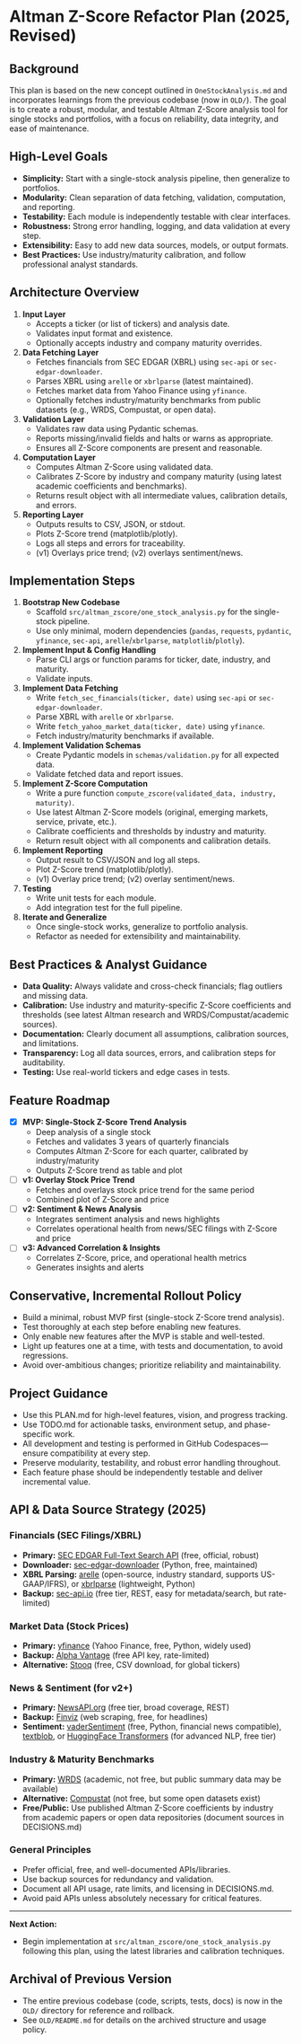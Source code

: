 # Altman Z-Score Refactor Plan (2025, Revised)

## Background
This plan is based on the new concept outlined in `OneStockAnalysis.md` and incorporates learnings from the previous codebase (now in `OLD/`). The goal is to create a robust, modular, and testable Altman Z-Score analysis tool for single stocks and portfolios, with a focus on reliability, data integrity, and ease of maintenance.

## High-Level Goals
- **Simplicity:** Start with a single-stock analysis pipeline, then generalize to portfolios.
- **Modularity:** Clean separation of data fetching, validation, computation, and reporting.
- **Testability:** Each module is independently testable with clear interfaces.
- **Robustness:** Strong error handling, logging, and data validation at every step.
- **Extensibility:** Easy to add new data sources, models, or output formats.
- **Best Practices:** Use industry/maturity calibration, and follow professional analyst standards.

## Architecture Overview
1. **Input Layer**
   - Accepts a ticker (or list of tickers) and analysis date.
   - Validates input format and existence.
   - Optionally accepts industry and company maturity overrides.
2. **Data Fetching Layer**
   - Fetches financials from SEC EDGAR (XBRL) using `sec-api` or `sec-edgar-downloader`.
   - Parses XBRL using `arelle` or `xbrlparse` (latest maintained).
   - Fetches market data from Yahoo Finance using `yfinance`.
   - Optionally fetches industry/maturity benchmarks from public datasets (e.g., WRDS, Compustat, or open data).
3. **Validation Layer**
   - Validates raw data using Pydantic schemas.
   - Reports missing/invalid fields and halts or warns as appropriate.
   - Ensures all Z-Score components are present and reasonable.
4. **Computation Layer**
   - Computes Altman Z-Score using validated data.
   - Calibrates Z-Score by industry and company maturity (using latest academic coefficients and benchmarks).
   - Returns result object with all intermediate values, calibration details, and errors.
5. **Reporting Layer**
   - Outputs results to CSV, JSON, or stdout.
   - Plots Z-Score trend (matplotlib/plotly).
   - Logs all steps and errors for traceability.
   - (v1) Overlays price trend; (v2) overlays sentiment/news.

## Implementation Steps
1. **Bootstrap New Codebase**
   - Scaffold `src/altman_zscore/one_stock_analysis.py` for the single-stock pipeline.
   - Use only minimal, modern dependencies (`pandas`, `requests`, `pydantic`, `yfinance`, `sec-api`, `arelle`/`xbrlparse`, `matplotlib`/`plotly`).
2. **Implement Input & Config Handling**
   - Parse CLI args or function params for ticker, date, industry, and maturity.
   - Validate inputs.
3. **Implement Data Fetching**
   - Write `fetch_sec_financials(ticker, date)` using `sec-api` or `sec-edgar-downloader`.
   - Parse XBRL with `arelle` or `xbrlparse`.
   - Write `fetch_yahoo_market_data(ticker, date)` using `yfinance`.
   - Fetch industry/maturity benchmarks if available.
4. **Implement Validation Schemas**
   - Create Pydantic models in `schemas/validation.py` for all expected data.
   - Validate fetched data and report issues.
5. **Implement Z-Score Computation**
   - Write a pure function `compute_zscore(validated_data, industry, maturity)`.
   - Use latest Altman Z-Score models (original, emerging markets, service, private, etc.).
   - Calibrate coefficients and thresholds by industry and maturity.
   - Return result object with all components and calibration details.
6. **Implement Reporting**
   - Output result to CSV/JSON and log all steps.
   - Plot Z-Score trend (matplotlib/plotly).
   - (v1) Overlay price trend; (v2) overlay sentiment/news.
7. **Testing**
   - Write unit tests for each module.
   - Add integration test for the full pipeline.
8. **Iterate and Generalize**
   - Once single-stock works, generalize to portfolio analysis.
   - Refactor as needed for extensibility and maintainability.

## Best Practices & Analyst Guidance
- **Data Quality:** Always validate and cross-check financials; flag outliers and missing data.
- **Calibration:** Use industry and maturity-specific Z-Score coefficients and thresholds (see latest Altman research and WRDS/Compustat/academic sources).
- **Documentation:** Clearly document all assumptions, calibration sources, and limitations.
- **Transparency:** Log all data sources, errors, and calibration steps for auditability.
- **Testing:** Use real-world tickers and edge cases in tests.

## Feature Roadmap

- [x] **MVP: Single-Stock Z-Score Trend Analysis**
  - Deep analysis of a single stock
  - Fetches and validates 3 years of quarterly financials
  - Computes Altman Z-Score for each quarter, calibrated by industry/maturity
  - Outputs Z-Score trend as table and plot
- [ ] **v1: Overlay Stock Price Trend**
  - Fetches and overlays stock price trend for the same period
  - Combined plot of Z-Score and price
- [ ] **v2: Sentiment & News Analysis**
  - Integrates sentiment analysis and news highlights
  - Correlates operational health from news/SEC filings with Z-Score and price
- [ ] **v3: Advanced Correlation & Insights**
  - Correlates Z-Score, price, and operational health metrics
  - Generates insights and alerts

<!--
## Future (Not in current roadmap)
- Portfolio Analysis: Generalizes pipeline to handle multiple tickers, batch analysis and reporting
-->

## Conservative, Incremental Rollout Policy
- Build a minimal, robust MVP first (single-stock Z-Score trend analysis).
- Test thoroughly at each step before enabling new features.
- Only enable new features after the MVP is stable and well-tested.
- Light up features one at a time, with tests and documentation, to avoid regressions.
- Avoid over-ambitious changes; prioritize reliability and maintainability.

## Project Guidance
- Use this PLAN.md for high-level features, vision, and progress tracking.
- Use TODO.md for actionable tasks, environment setup, and phase-specific work.
- All development and testing is performed in GitHub Codespaces—ensure compatibility at every step.
- Preserve modularity, testability, and robust error handling throughout.
- Each feature phase should be independently testable and deliver incremental value.

## API & Data Source Strategy (2025)

### Financials (SEC Filings/XBRL)
- **Primary:** [SEC EDGAR Full-Text Search API](https://www.sec.gov/edgar/sec-api-documentation) (free, official, robust)
- **Downloader:** [sec-edgar-downloader](https://github.com/jadchaar/sec-edgar-downloader) (Python, free, maintained)
- **XBRL Parsing:** [arelle](https://arelle.org/) (open-source, industry standard, supports US-GAAP/IFRS), or [xbrlparse](https://github.com/greedo/python-xbrl) (lightweight, Python)
- **Backup:** [sec-api.io](https://sec-api.io/) (free tier, REST, easy for metadata/search, but rate-limited)

### Market Data (Stock Prices)
- **Primary:** [yfinance](https://github.com/ranaroussi/yfinance) (Yahoo Finance, free, Python, widely used)
- **Backup:** [Alpha Vantage](https://www.alphavantage.co/) (free API key, rate-limited)
- **Alternative:** [Stooq](https://stooq.com/) (free, CSV download, for global tickers)

### News & Sentiment (for v2+)
- **Primary:** [NewsAPI.org](https://newsapi.org/) (free tier, broad coverage, REST)
- **Backup:** [Finviz](https://finviz.com/) (web scraping, free, for headlines)
- **Sentiment:** [vaderSentiment](https://github.com/cjhutto/vaderSentiment) (free, Python, financial news compatible), [textblob](https://textblob.readthedocs.io/en/dev/), or [HuggingFace Transformers](https://huggingface.co/models) (for advanced NLP, free tier)

### Industry & Maturity Benchmarks
- **Primary:** [WRDS](https://wrds-www.wharton.upenn.edu/) (academic, not free, but public summary data may be available)
- **Alternative:** [Compustat](https://www.spglobal.com/marketintelligence/en/solutions/compustat-research-insight) (not free, but some open datasets exist)
- **Free/Public:** Use published Altman Z-Score coefficients by industry from academic papers or open data repositories (document sources in DECISIONS.md)

### General Principles
- Prefer official, free, and well-documented APIs/libraries.
- Use backup sources for redundancy and validation.
- Document all API usage, rate limits, and licensing in DECISIONS.md.
- Avoid paid APIs unless absolutely necessary for critical features.

---

**Next Action:**
- Begin implementation at `src/altman_zscore/one_stock_analysis.py` following this plan, using the latest libraries and calibration techniques.

## Archival of Previous Version
- The entire previous codebase (code, scripts, tests, docs) is now in the `OLD/` directory for reference and rollback.
- See `OLD/README.md` for details on the archived structure and usage policy.
